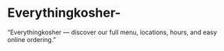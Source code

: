# Everythingkosher-
“Everythingkosher — discover our full menu, locations, hours, and easy online ordering.”
